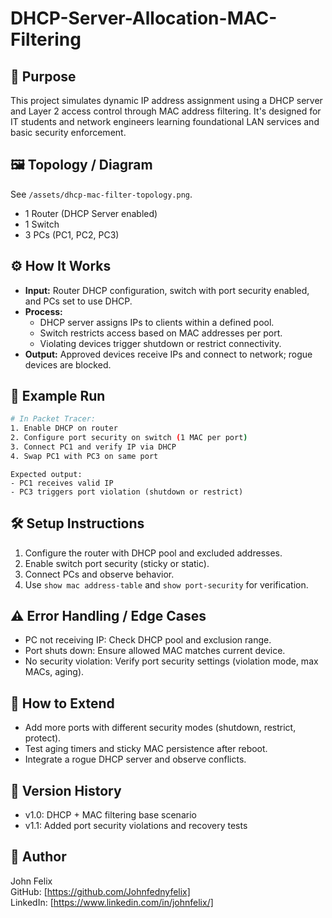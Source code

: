 # DHCP-Server-Allocation-MAC-Filtering

## 🚀 Purpose
This project simulates dynamic IP address assignment using a DHCP server and Layer 2 access control through MAC address filtering. It's designed for IT students and network engineers learning foundational LAN services and basic security enforcement.

## 🖼️ Topology / Diagram
See `/assets/dhcp-mac-filter-topology.png`.

- 1 Router (DHCP Server enabled)
- 1 Switch
- 3 PCs (PC1, PC2, PC3)

## ⚙️ How It Works
- **Input:** Router DHCP configuration, switch with port security enabled, and PCs set to use DHCP.
- **Process:** 
  - DHCP server assigns IPs to clients within a defined pool.
  - Switch restricts access based on MAC addresses per port.
  - Violating devices trigger shutdown or restrict connectivity.
- **Output:** Approved devices receive IPs and connect to network; rogue devices are blocked.

## 🧪 Example Run
```bash
# In Packet Tracer:
1. Enable DHCP on router
2. Configure port security on switch (1 MAC per port)
3. Connect PC1 and verify IP via DHCP
4. Swap PC1 with PC3 on same port
```
```
Expected output:
- PC1 receives valid IP
- PC3 triggers port violation (shutdown or restrict)
```

## 🛠️ Setup Instructions
1. Configure the router with DHCP pool and excluded addresses.
2. Enable switch port security (sticky or static).
3. Connect PCs and observe behavior.
4. Use `show mac address-table` and `show port-security` for verification.

## ⚠️ Error Handling / Edge Cases
- PC not receiving IP: Check DHCP pool and exclusion range.
- Port shuts down: Ensure allowed MAC matches current device.
- No security violation: Verify port security settings (violation mode, max MACs, aging).

## 🔁 How to Extend
- Add more ports with different security modes (shutdown, restrict, protect).
- Test aging timers and sticky MAC persistence after reboot.
- Integrate a rogue DHCP server and observe conflicts.

## 🧾 Version History
- v1.0: DHCP + MAC filtering base scenario
- v1.1: Added port security violations and recovery tests

## 🧠 Author
John Felix  
GitHub: [https://github.com/Johnfednyfelix]  
LinkedIn: [https://www.linkedin.com/in/johnfelix/]
